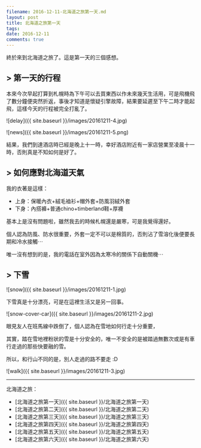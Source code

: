 ```yaml
---
filename: 2016-12-11-北海道之旅第一天.md
layout: post
title: 北海道之旅第一天
tags: 
date: 2016-12-11
comments: true
---
```

終於來到北海道之旅了。這是第一天的三個感想。

## > 第一天的行程

本來今次早起打算到札幌時為下午可以去買東西以作未來幾天生活用，可是飛機飛了數分鐘便突然折返，事後才知道是懷疑引擎故障，結果要延遲至下午二時才能起飛，這樣今天的行程被完全打亂了。

![delay]({{ site.baseurl }}/images/20161211-4.jpg)

![news]({{ site.baseurl }}/images/20161211-5.png)

結果，我們到達酒店時已經是晚上十一時，幸好酒店附近有一家店營業至凌晨十一時，否則真是不知如何是好了。

## > 如何應對北海道天氣

我的衣著是這樣：

* 上身：保暖內衣+絨毛裇衫+帽外套+防風羽絨外套
* 下身：內搭褲+普通chino+timberland鞋+厚襪

基本上是沒有問題啦，雖然我去的時候札幌還是嚴寒，可是我覺得還好。

個人認為防風、防水很重要，外套一定不可以是棉質的，否則沾了雪溶化後便要長期和冷水接觸⋯

唯一沒有想到的是，我的電話在室外因為太寒冷的關係下自動關機⋯

## > 下雪

![snow]({{ site.baseurl }}/images/20161211-1.jpg)

下雪真是十分漂亮，可是在這裡生活又是另一回事。

![snow-cover-car]({{ site.baseurl }}/images/20161211-2.jpg)

眼見友人在班馬線中跌倒了，個人認為在雪地如何行走十分重要，

其實，踏在雪地裡粉狀的雪是十分安全的，唯一不安全的是被踏過無數次或是有車行走過的那些快要融的雪。

所以，和行山不同的是，別人走過的路不要走 :D

![walk]({{ site.baseurl }}/images/20161211-3.jpg)

---
北海道之旅：

* [北海道之旅第一天]({{ site.baseurl }}/北海道之旅第一天)
* [北海道之旅第二天]({{ site.baseurl }}/北海道之旅第二天)
* [北海道之旅第三天]({{ site.baseurl }}/北海道之旅第三天)
* [北海道之旅第四天]({{ site.baseurl }}/北海道之旅第四天)
* [北海道之旅第五天]({{ site.baseurl }}/北海道之旅第五天)
* [北海道之旅第六天]({{ site.baseurl }}/北海道之旅第六天)